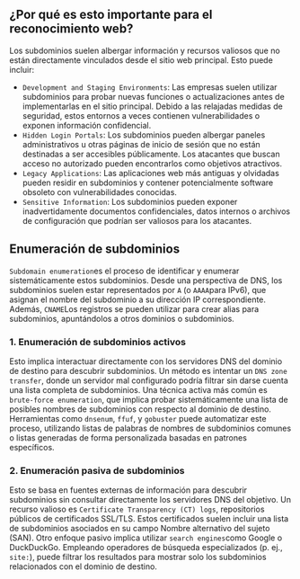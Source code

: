 ## ¿Por qué es esto importante para el reconocimiento web?
Los subdominios suelen albergar información y recursos valiosos que no están directamente vinculados desde el sitio web principal. Esto puede incluir:
- `Development and Staging Environments`: Las empresas suelen utilizar subdominios para probar nuevas funciones o actualizaciones antes de implementarlas en el sitio principal. Debido a las relajadas medidas de seguridad, estos entornos a veces contienen vulnerabilidades o exponen información confidencial.
- `Hidden Login Portals`: Los subdominios pueden albergar paneles administrativos u otras páginas de inicio de sesión que no están destinadas a ser accesibles públicamente. Los atacantes que buscan acceso no autorizado pueden encontrarlos como objetivos atractivos.
- `Legacy Applications`: Las aplicaciones web más antiguas y olvidadas pueden residir en subdominios y contener potencialmente software obsoleto con vulnerabilidades conocidas.
- `Sensitive Information`: Los subdominios pueden exponer inadvertidamente documentos confidenciales, datos internos o archivos de configuración que podrían ser valiosos para los atacantes.

## Enumeración de subdominios
`Subdomain enumeration`es el proceso de identificar y enumerar sistemáticamente estos subdominios. Desde una perspectiva de DNS, los subdominios suelen estar representados por `A` (o `AAAA`para IPv6), que asignan el nombre del subdominio a su dirección IP correspondiente. Además, `CNAME`Los registros se pueden utilizar para crear alias para subdominios, apuntándolos a otros dominios o subdominios.
### 1. Enumeración de subdominios activos
Esto implica interactuar directamente con los servidores DNS del dominio de destino para descubrir subdominios. Un método es intentar un `DNS zone transfer`, donde un servidor mal configurado podría filtrar sin darse cuenta una lista completa de subdominios.
Una técnica activa más común es `brute-force enumeration`, que implica probar sistemáticamente una lista de posibles nombres de subdominios con respecto al dominio de destino. Herramientas como `dnsenum`, `ffuf`, y `gobuster` puede automatizar este proceso, utilizando listas de palabras de nombres de subdominios comunes o listas generadas de forma personalizada basadas en patrones específicos.

### 2. Enumeración pasiva de subdominios
Esto se basa en fuentes externas de información para descubrir subdominios sin consultar directamente los servidores DNS del objetivo. Un recurso valioso es `Certificate Transparency (CT) logs`, repositorios públicos de certificados SSL/TLS. Estos certificados suelen incluir una lista de subdominios asociados en su campo Nombre alternativo del sujeto (SAN). Otro enfoque pasivo implica utilizar `search engines`como Google o DuckDuckGo. Empleando operadores de búsqueda especializados (p. ej., `site:`), puede filtrar los resultados para mostrar solo los subdominios relacionados con el dominio de destino.

